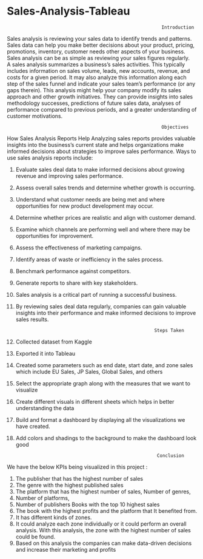 # Sales-Analysis-Tableau
                                                             Introduction
Sales analysis is reviewing your sales data to identify trends and patterns. 
Sales data can help you make better decisions about your product, pricing, promotions, inventory, customer needs other aspects of your business. 
Sales analysis can be as simple as reviewing your sales figures regularly.   
A sales analysis summarizes a business’s sales activities. 
This typically includes information on sales volume, leads, new accounts, revenue, and costs for a given period. 
It may also analyze this information along each step of the sales funnel and indicate your sales team’s performance (or any gaps therein).
This analysis might help your company modify its sales approach and other growth initiatives. 
They can provide insights into sales methodology successes, predictions of future sales data, analyses of performance compared to previous periods, and a greater understanding of customer motivations.



                                                             Objectives
How Sales Analysis Reports Help 
Analyzing sales reports provides valuable insights into the business’s current state and helps organizations make informed decisions about strategies to improve sales performance. Ways to use sales analysis reports include:

1. Evaluate sales deal data to make informed decisions about growing revenue and improving sales performance.
2. Assess overall sales trends and determine whether growth is occurring.
3. Understand what customer needs are being met and where opportunities for new product development may occur.
4. Determine whether prices are realistic and align with customer demand.
5. Examine which channels are performing well and where there may be opportunities for improvement.
6. Assess the effectiveness of marketing campaigns.
7. Identify areas of waste or inefficiency in the sales process.
8. Benchmark performance against competitors.
9. Generate reports to share with key stakeholders.
10. Sales analysis is a critical part of running a successful business.
11. By reviewing sales deal data regularly, companies can gain valuable insights into their performance and make informed decisions to improve sales results.



                                                           Steps Taken
1. Collected dataset from Kaggle
2. Exported it into Tableau
3. Created some parameters such as end date, start date, and zone sales which include EU Sales, JP Sales, Global Sales, and others
4. Select the appropriate graph along with the measures that we want to visualize
5. Create different visuals in different sheets which helps in better understanding the data
6. Build and format a dashboard by displaying all the visualizations we have created.
7. Add colors and shadings to the background to make the dashboard look good



                                                           Conclusion
We have the below KPIs being visualized in this project :
1. The publisher that has the highest number of sales
2. The genre with the highest published sales
3. The platform that has the highest number of sales, Number of genres,
4. Number of platforms,
5. Number of publishers Books with the top 10 highest sales
6. The book with the highest profits and the platform that It benefited from.
7. It has different kinds of zones.
8. It could analyze each zone individually or it could perform an overall analysis. With this analysis, the zone with the highest number of sales could be found.
9. Based on this analysis the companies can make data-driven decisions and increase their marketing and profits
